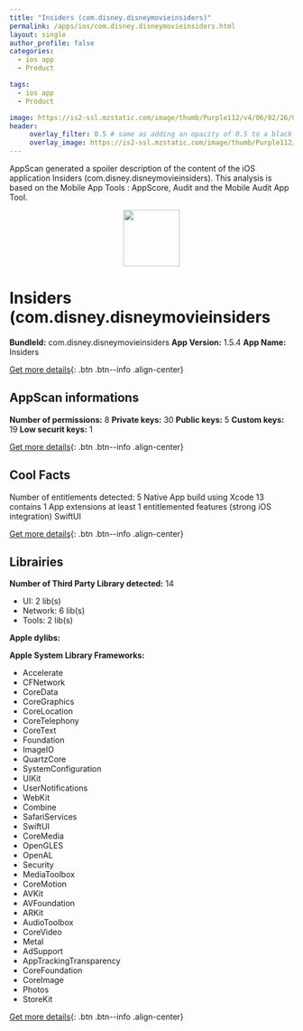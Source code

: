 ```yaml
---
title: "Insiders (com.disney.disneymovieinsiders)"
permalink: /apps/ios/com.disney.disneymovieinsiders.html
layout: single
author_profile: false
categories: 
  - ios app 
  - Product 

tags: 
  - ios app 
  - Product 

image: https://is2-ssl.mzstatic.com/image/thumb/Purple112/v4/06/02/26/060226c7-7e5e-3c71-b061-4bafbfb9c13b/AppIcon-1x_U007emarketing-0-5-0-85-220.png/512x512bb.jpg
header: 
     overlay_filter: 0.5 # same as adding an opacity of 0.5 to a black background
     overlay_image: https://is2-ssl.mzstatic.com/image/thumb/Purple112/v4/06/02/26/060226c7-7e5e-3c71-b061-4bafbfb9c13b/AppIcon-1x_U007emarketing-0-5-0-85-220.png/512x512bb.jpg
---
```

AppScan generated a spoiler description of the content of the iOS application Insiders (com.disney.disneymovieinsiders). This analysis is based on the Mobile App Tools : AppScore, Audit and the Mobile Audit App Tool.

  
  
<div style="text-align: center;"><img src="https://is2-ssl.mzstatic.com/image/thumb/Purple112/v4/06/02/26/060226c7-7e5e-3c71-b061-4bafbfb9c13b/AppIcon-1x_U007emarketing-0-5-0-85-220.png/512x512bb.jpg" width="100" height="100"></div>  
  
# Insiders (com.disney.disneymovieinsiders

**BundleId:** com.disney.disneymovieinsiders
**App Version:** 1.5.4
**App Name:** Insiders


[Get more details](/pricing.html){: .btn .btn--info .align-center}  
  
## AppScan informations 

**Number of permissions:** 8
**Private keys:** 30
**Public keys:** 5
**Custom keys:** 19
**Low securit keys:** 1
  
[Get more details](/pricing.html){: .btn .btn--info .align-center}

## Cool Facts

Number of entitlements detected: 5
Native App
build using Xcode 13
contains 1 App extensions
at least 1 entitlemented features (strong iOS integration)
SwiftUI
  
[Get more details](/pricing.html){: .btn .btn--info .align-center}

## Librairies 
**Number of Third Party Library detected:** 14
- UI: 2 lib(s)
- Network: 6 lib(s)
- Tools: 2 lib(s)

**Apple dylibs:**


**Apple System Library Frameworks:**
- Accelerate
- CFNetwork
- CoreData
- CoreGraphics
- CoreLocation
- CoreTelephony
- CoreText
- Foundation
- ImageIO
- QuartzCore
- SystemConfiguration
- UIKit
- UserNotifications
- WebKit
- Combine
- SafariServices
- SwiftUI
- CoreMedia
- OpenGLES
- OpenAL
- Security
- MediaToolbox
- CoreMotion
- AVKit
- AVFoundation
- ARKit
- AudioToolbox
- CoreVideo
- Metal
- AdSupport
- AppTrackingTransparency
- CoreFoundation
- CoreImage
- Photos
- StoreKit


  
[Get more details](/pricing.html){: .btn .btn--info .align-center}

